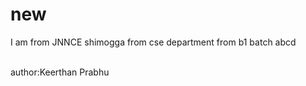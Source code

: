 # new
I am from JNNCE shimogga
from cse department
from b1 batch
abcd

<br>
author:Keerthan Prabhu


